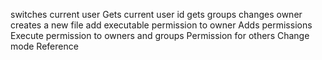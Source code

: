 switches current user
Gets current user id
gets groups
changes owner
creates a new file
add executable permission to owner
Adds permissions
Execute permission to owners and groups
Permission for others
Change mode
Reference
